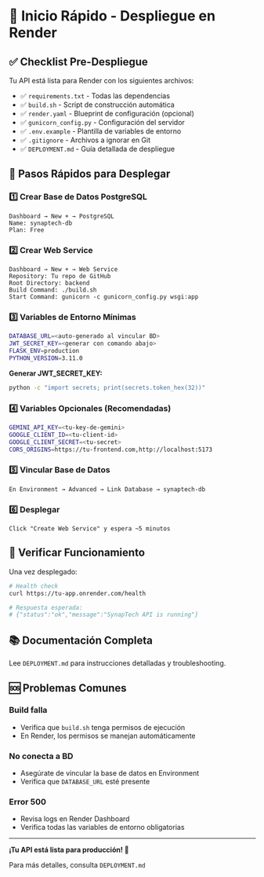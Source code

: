 # 🚀 Inicio Rápido - Despliegue en Render

## ✅ Checklist Pre-Despliegue

Tu API está lista para Render con los siguientes archivos:

- ✅ `requirements.txt` - Todas las dependencias
- ✅ `build.sh` - Script de construcción automática
- ✅ `render.yaml` - Blueprint de configuración (opcional)
- ✅ `gunicorn_config.py` - Configuración del servidor
- ✅ `.env.example` - Plantilla de variables de entorno
- ✅ `.gitignore` - Archivos a ignorar en Git
- ✅ `DEPLOYMENT.md` - Guía detallada de despliegue

## 🎯 Pasos Rápidos para Desplegar

### 1️⃣ Crear Base de Datos PostgreSQL

```
Dashboard → New + → PostgreSQL
Name: synaptech-db
Plan: Free
```

### 2️⃣ Crear Web Service

```
Dashboard → New + → Web Service
Repository: Tu repo de GitHub
Root Directory: backend
Build Command: ./build.sh
Start Command: gunicorn -c gunicorn_config.py wsgi:app
```

### 3️⃣ Variables de Entorno Mínimas

```bash
DATABASE_URL=<auto-generado al vincular BD>
JWT_SECRET_KEY=<generar con comando abajo>
FLASK_ENV=production
PYTHON_VERSION=3.11.0
```

**Generar JWT_SECRET_KEY:**
```bash
python -c "import secrets; print(secrets.token_hex(32))"
```

### 4️⃣ Variables Opcionales (Recomendadas)

```bash
GEMINI_API_KEY=<tu-key-de-gemini>
GOOGLE_CLIENT_ID=<tu-client-id>
GOOGLE_CLIENT_SECRET=<tu-secret>
CORS_ORIGINS=https://tu-frontend.com,http://localhost:5173
```

### 5️⃣ Vincular Base de Datos

```
En Environment → Advanced → Link Database → synaptech-db
```

### 6️⃣ Desplegar

```
Click "Create Web Service" y espera ~5 minutos
```

## 🧪 Verificar Funcionamiento

Una vez desplegado:

```bash
# Health check
curl https://tu-app.onrender.com/health

# Respuesta esperada:
# {"status":"ok","message":"SynapTech API is running"}
```

## 📚 Documentación Completa

Lee `DEPLOYMENT.md` para instrucciones detalladas y troubleshooting.

## 🆘 Problemas Comunes

### Build falla
- Verifica que `build.sh` tenga permisos de ejecución
- En Render, los permisos se manejan automáticamente

### No conecta a BD
- Asegúrate de vincular la base de datos en Environment
- Verifica que `DATABASE_URL` esté presente

### Error 500
- Revisa logs en Render Dashboard
- Verifica todas las variables de entorno obligatorias

---

**¡Tu API está lista para producción! 🎉**

Para más detalles, consulta `DEPLOYMENT.md`
